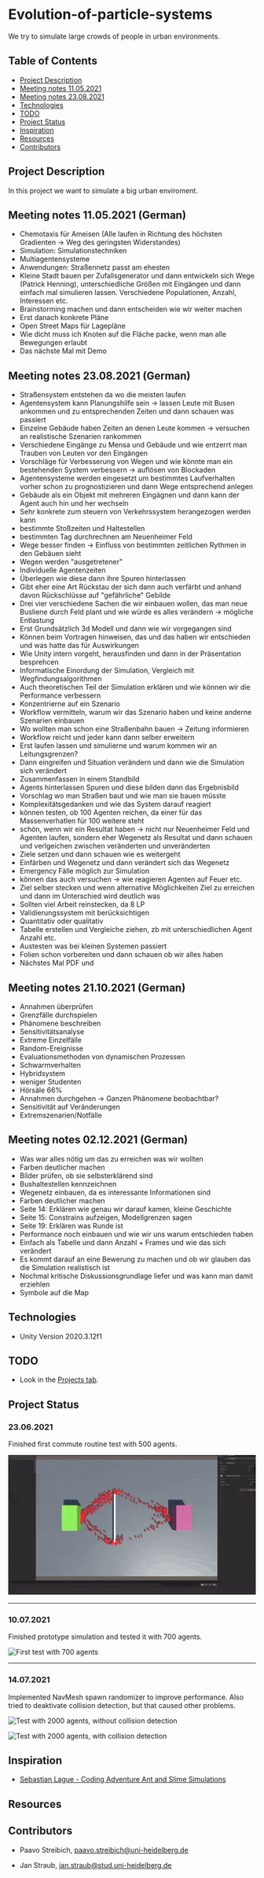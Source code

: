 # Evolution-of-particle-systems

We try to simulate large crowds of people in urban environments.
## Table of Contents

* [Project Description](#project-description)
* [Meeting notes 11.05.2021](#meeting-notes-11.05.2021-(German))
* [Meeting notes 23.08.2021](#meeting-notes-23.08.2021-(German))
* [Technologies](#technologies)
* [TODO](#TODO)
* [Project Status](#project-status)
* [Inspiration](#inspiration)
* [Resources](#resources)
* [Contributors](#contributors)

## Project Description
In this project we want to simulate a big urban enviroment. 


## Meeting notes 11.05.2021 (German)
* Chemotaxis für Ameisen (Alle laufen in Richtung des höchsten Gradienten -> Weg des geringsten Widerstandes)
* Simulation: Simulationstechniken
* Multiagentensysteme
* Anwendungen: Straßennetz passt am ehesten
* Kleine Stadt bauen per Zufallsgenerator und dann entwickeln sich Wege (Patrick Henning),
unterschiedliche Größen mit Eingängen und dann einfach mal simulieren lassen. Verschiedene
Populationen, Anzahl, Interessen etc.
* Brainstorming machen und dann entscheiden wie wir weiter machen
* Erst danach konkrete Pläne
* Open Street Maps für Lagepläne
* Wie dicht muss ich Knoten auf die Fläche packe, wenn man alle Bewegungen erlaubt
* Das nächste Mal mit Demo


## Meeting notes 23.08.2021 (German)
* Straßensystem entstehen da wo die meisten laufen
* Agentensystem kann Planungshilfe sein -> lassen Leute mit Busen ankommen und zu entsprechenden Zeiten und dann schauen was passiert
* Einzelne Gebäude haben Zeiten an denen Leute kommen -> versuchen an realistische Szenarien rankommen
* Verschiedene Eingänge zu Mensa und Gebäude und wie entzerrt man Trauben von Leuten vor den Eingängen
* Vorschläge für Verbesserung von Wegen und wie könnte man ein bestehenden System verbessern -> auflösen von Blockaden
* Agentensysteme werden eingesetzt um bestimmtes Laufverhalten vorher schon zu prognostizieren und dann Wege entsprechend anlegen
* Gebäude als ein Objekt mit mehreren Eingägnen und dann kann der Agent auch hin und her wechseln
* Sehr konkrete zum steuern von Verkehrssystem herangezogen werden kann
* bestimmte Stoßzeiten und Haltestellen
* bestimmten Tag durchrechnen am Neuenheimer Feld
* Wege besser finden -> Einfluss von bestimmten zeitlichen Rythmen in den Gebäuen sieht
* Wegen werden "ausgetretener" 
* Individuelle Agentenzeiten 
* Überlegen wie diese dann ihre Spuren hinterlassen
* Gibt eher eine Art Rückstau der sich dann auch verfärbt und anhand davon Rückschlüsse auf "gefährliche" Gebilde
* Drei vier verschiedene Sachen die wir einbauen wollen, das man neue Busliene durch Feld plant und wie würde es alles verändern -> mögliche Entlastung 
* Erst Grundsätzlich 3d Modell und dann wie wir vorgegangen sind
* Können beim Vortragen hinweisen, das und das haben wir entschieden und was hatte das für Auswirkungen 
* Wie Unity intern vorgeht, herausfinden und dann in der Präsentation besprehcen
* Informatische Einordung der Simulation, Vergleich mit Wegfindungsalgorithmen
* Auch theoretischen Teil der Simulation erklären und wie können wir die Performance verbessern
* Konzentrierne auf ein Szenario
* Workflow vermitteln, warum wir das Szenario haben und keine anderne Szenarien einbauen
* Wo wollten man schon eine Straßenbahn bauen -> Zeitung informieren
* Workflow reicht und jeder kann dann selber erweitern 
* Erst laufen lassen und simulierne und warum kommen wir an Leitungsgrenzen?
* Dann eingreifen und Situation verändern und dann wie die Simulation sich verändert
* Zusammenfassen in einem Standbild 
* Agents hinterlassen Spuren und diese bilden dann das Ergebnisbild 
* Vorschlag wo man Straßen baut und wie man sie bauen müsste
* Komplexitätsgedanken und wie das System darauf reagiert
* können testen, ob 100 Agenten reichen, da einer für das Massenverhatlen für 100 weitere steht
* schön, wenn wir ein Resultat haben -> nicht nur Neuenheimer Feld und Agenten laufen, sondern eher Wegenetz als Resultat und dann schauen und verlgeichen zwischen veränderten und unveränderten
* Ziele setzen und dann schauen wie es weitergeht
* Einfärben und Wegenetz und dann verändert sich das Wegenetz
* Emergency Fälle möglich zur Simulation
* können das auch versuchen -> wie reagieren Agenten auf Feuer etc. 
* Ziel selber stecken und wenn alternative Möglichkeiten Ziel zu erreichen und dann im Unterschied wird deutlich was
* Sollten viel Arbeit reinstecken, da 8 LP
* Validierungssystem mit berücksichtigen
* Quantitativ oder qualitativ
* Tabelle erstellen und Vergleiche ziehen, zb mit unterschiedlichen Agent Anzahl etc. 
* Austesten was bei kleinen Systemen passiert
* Folien schon vorbereiten und dann schauen ob wir alles haben
* Nächstes Mal PDF und 


## Meeting notes 21.10.2021 (German)
* Annahmen überprüfen
* Grenzfälle durchspielen
* Phänomene beschreiben
* Sensitivitätsanalyse
* Extreme Einzelfälle
* Random-Ereignisse
* Evaluationsmethoden von dynamischen Prozessen
* Schwarmverhalten
* Hybridsystem
* weniger Studenten
* Hörsäle 66%
* Annahmen durchgehen -> Ganzen Phänomene beobachtbar?
* Sensitivität auf Veränderungen
* Extremszenarien/Notfälle

## Meeting notes 02.12.2021 (German)
* Was war alles nötig um das zu erreichen was wir wollten
* Farben deutlicher machen
* Bilder prüfen, ob sie selbsterklärend sind
* Bushaltestellen kennzeichnen
* Wegenetz einbauen, da es interessante Informationen sind
* Farben deutlicher machen
* Seite 14: Erklären wie genau wir darauf kamen, kleine Geschichte
* Seite 15: Constrains aufzeigen, Modellgrenzen sagen
* Seite 19: Erklären was Runde ist
* Performance noch einbauen und wie wir uns warum entschieden haben
* Einfach als Tabelle und dann Anzahl + Frames und wie das sich verändert
* Es kommt darauf an eine Bewerung zu machen und ob wir glauben das die Simulation realistisch ist
* Nochmal kritische Diskussionsgrundlage liefer und was kann man damit erziehlen
* Symbole auf die Map

## Technologies 
* Unity Version 2020.3.12f1

## TODO
* Look in the [Projects tab](https://github.com/JanMStraub/Evolution-of-particle-systems/projects/3).

## Project Status

### 23.06.2021
Finished first commute routine test with 500 agents.

![First commute test with 500 agents](git_res/commute_test.gif)
- - - - -

### 10.07.2021
Finished prototype simulation and tested it with 700 agents.

![First test with 700 agents](git_res/prototype_test.gif)
- - - - -


### 14.07.2021
Implemented NavMesh spawn randomizer to improve performance.
Also tried to deaktivate collision detection, but that caused other problems.

![Test with 2000 agents, without collision detection](git_res/prototype_test_2000_no-collision.gif)

![Test with 2000 agents, with collision detection](git_res/prototype_test_2000.gif)


## Inspiration

* [Sebastian Lague - Coding Adventure Ant and Slime Simulations](https://www.youtube.com/watch?v=X-iSQQgOd1A&t)

## Resources



## Contributors

* Paavo Streibich, paavo.streibich@uni-heidelberg.de

* Jan Straub, jan.straub@stud.uni-heidelberg.de